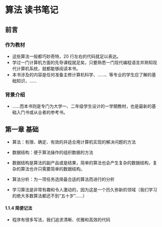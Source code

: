 # 算法 读书笔记

## 前言

### 作为教材

* 这些算法一般都巧妙奇特，20 行左右的代码就足以表达。
* 学过一门计算机方面的先导课程就足矣，只要熟悉一门现代编程语言并熟知现代计算机系统，就都能够阅读本书。
* 本书涉及的内容是任何准备主修计算机科学、……、等专业的学生应了解的基础知识，……

### 背景介绍

* ……而本书则是专门为大学一、二年级学生设计的一学期教材，也是最新的基础入门书或从业者的参考书。

## 第一章 基础

* 算法：有限、确定、有效的并适合用计算机实现的解决问题的方法

* 数据结构：便于算法操作的组织数据的方法

* 数据结构是算法的副产品或是结果，简单的算法也会产生复杂的数据结构，复杂的算法也许只需要简单的数据结构。

  

* 算法分析：为一项任务选择最合适的算法而进行的分析

* 学习算法是非常有趣和令人激动的，因为这是一个历久弥新的领域（我们学习的绝大多数算法都还不到“五十岁”……）

#### 1.1.4 简便记法

* 程序有很多写法，我们追求清晰、优雅和高效的代码

